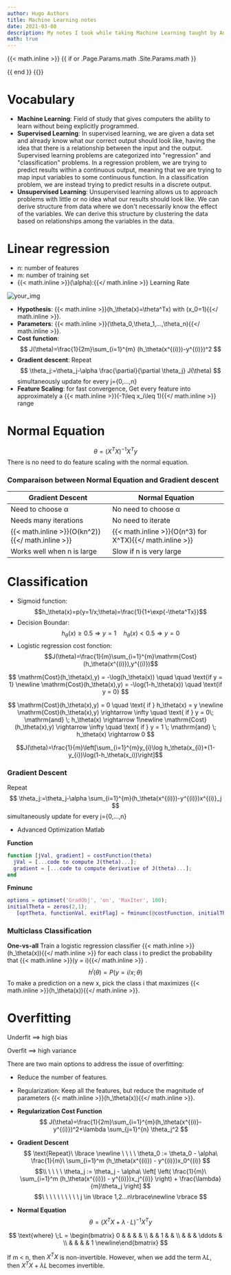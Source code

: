 ```yaml
---
author: Hugo Authors
title: Machine Learning notes
date: 2021-03-08
description: My notes I took while taking Machine Learning taught by Andrew Ng on Coursera.
math: true
---
```


{{< math.inline >}}
{{ if or .Page.Params.math .Site.Params.math }}
<!-- KaTeX -->
<link rel="stylesheet" href="https://cdn.jsdelivr.net/npm/katex@0.11.1/dist/katex.min.css" integrity="sha384-zB1R0rpPzHqg7Kpt0Aljp8JPLqbXI3bhnPWROx27a9N0Ll6ZP/+DiW/UqRcLbRjq" crossorigin="anonymous">
<script defer src="https://cdn.jsdelivr.net/npm/katex@0.11.1/dist/katex.min.js" integrity="sha384-y23I5Q6l+B6vatafAwxRu/0oK/79VlbSz7Q9aiSZUvyWYIYsd+qj+o24G5ZU2zJz" crossorigin="anonymous"></script>
<script defer src="https://cdn.jsdelivr.net/npm/katex@0.11.1/dist/contrib/auto-render.min.js" integrity="sha384-kWPLUVMOks5AQFrykwIup5lo0m3iMkkHrD0uJ4H5cjeGihAutqP0yW0J6dpFiVkI" crossorigin="anonymous" onload="renderMathInElement(document.body);"></script>
{{ end }}
{{</ math.inline >}}

# Vocabulary

- **Machine Learning**: Field of study that gives computers the ability to learn
     without being explicitly programmed.
- **Supervised Learning**: In supervised learning, we are given a data set and already know what our correct output should look like, having the idea that there is a relationship between the input and the output. Supervised learning problems are categorized into "regression" and "classification" problems. In a regression problem, we are trying to predict results within a continuous output, meaning that we are trying to map input variables to some continuous function. In a classification problem, we are instead trying to predict results in a discrete output.
- **Unsupervised Learning**: Unsupervised learning allows us to approach problems with little or no idea what our results should look like. We can derive structure from data where we don't necessarily know the effect of the variables. We can derive this structure by clustering the data based on relationships among the variables in the data.

# Linear regression

- n: number of features
- m: number of training set
- {{< math.inline >}}\(\alpha\):{{</ math.inline >}} Learning Rate

![your_img](https://i.ibb.co/d23xpZM/Linear-regression.png#center)

- **Hypothesis**: {{< math.inline >}}\(h_\theta(x)=\theta^Tx\) with \(x_0=1\){{</ math.inline >}}.
- **Parameters**: {{< math.inline >}}\(\theta_0,\theta_1,...,\theta_n\){{</ math.inline >}}.
- **Cost function**:
$$
J(\theta)=\frac{1}{2m}\sum_{i=1}^{m} (h_\theta(x^{(i)})-y^{(i)})^2
$$
- **Gradient descent**: Repeat
$$
\theta_j:=\theta_j-\alpha \frac{\partial}{\partial \theta_j} J(\theta)
$$
 simultaneously update for every j=\{0,...,n\}
- **Feature Scaling**: for fast convergence, Get every feature into approximately a {{< math.inline >}}\(-1\leq x_i\leq 1\){{</ math.inline >}} range

# Normal Equation
$$
\theta=(X^TX)^{-1}X^Ty
$$
There is no need to do feature scaling with the normal equation.
### Comparaison between Normal Equation and Gradient descent
| Gradient Descent           | Normal Equation         |
|----------------------------|-------------------------|
| Need to choose α           | No need to choose α     |
| Needs many iterations      | No need to iterate      |
| {{< math.inline >}}\(O(kn^2)\){{</ math.inline >}}   | {{< math.inline >}}\(O(n^3) for X^TX\){{</ math.inline >}}     |
| Works well when n is large | Slow if n is very large |

# Classification
- Sigmoid function:
$$h_\theta(x)=p(y=1/x;\theta)=\frac{1}{1+\exp{-\theta^Tx}}$$
- Decision Boundar:
$$h_\theta(x)\ge 0.5\Rightarrow y=1\quad h_\theta(x)<0.5\Rightarrow y=0$$
- Logistic regression cost fonction:
$$J(\theta)=\frac{1}{m}\sum_{i=1}^{m}\mathrm{Cost}(h_\theta(x^{(i)}),y^{(i)})$$

$$
\mathrm{Cost}(h_\theta(x),y) = -\log(h_\theta(x)) \quad \quad \text{if y = 1} \newline
\mathrm{Cost}(h_\theta(x),y) = -\log(1-h_\theta(x)) \quad \text{if y = 0}
$$

$$
\mathrm{Cost}(h_\theta(x),y) = 0 \quad \text{ if } h_\theta(x) = y \newline
\mathrm{Cost}(h_\theta(x),y) \rightarrow \infty \quad \text{ if } y = 0\; \mathrm{and} \; h_\theta(x) \rightarrow 1\newline
\mathrm{Cost}(h_\theta(x),y) \rightarrow \infty \quad \text{ if } y = 1 \; \mathrm{and} \; h_\theta(x) \rightarrow 0
$$

$$J(\theta)=\frac{1}{m}\left[\sum_{i=1}^{m}y_{i}\log h_\theta(x_{i})+(1-y_{i})\log(1-h_\theta(x_i))\right]$$

### Gradient Descent
Repeat
$$
\theta_j:=\theta_j-\alpha \sum_{i=1}^{m}(h_\theta(x^{(i)})-y^{(i)})x^{(i)}_j
$$
 simultaneously update for every j=\{0,...,n\}
- Advanced Optimization Matlab

**Function**
```matlab
function [jVal, gradient] = costFunction(theta)
  jVal = [...code to compute J(theta)...];
  gradient = [...code to compute derivative of J(theta)...];
end
```
**Fminunc**
```matlab
options = optimset('GradObj', 'on', 'MaxIter', 100);
initialTheta = zeros(2,1);
   [optTheta, functionVal, exitFlag] = fminunc(@costFunction, initialTheta, options);
```
### Multiclass Classification

**One-vs-all**
 Train a logistic regression classifier {{< math.inline >}}\(h_\theta(x)\){{</ math.inline >}}  for each class i to predict the probability that {{< math.inline >}}\(y = i\){{</ math.inline >}} .
$$
h^i(\theta)=P(y=i/x;\theta)
$$
To make a prediction on a new x, pick the class i that maximizes {{< math.inline >}}\(h_\theta(x)\){{</ math.inline >}}.

# Overfitting

Underfit ==> high bias

Overfit ==> high variance

There are two main options to address the issue of overfitting:
- Reduce the number of features.
- Regularization: Keep all the features, but reduce the magnitude of parameters  {{< math.inline >}}\(h_\theta(x)\){{</ math.inline >}}.

- **Regularization Cost Function**
$$
J(\theta)=\frac{1}{2m}\sum_{i=1}^{m}(h_\theta(x^{(i)}-y^{(i)})^2+\lambda \sum_{j=1}^{n} \theta_j^2
$$
- **Gradient Descent**
$$
 \text{Repeat}\ \lbrace \newline \ \ \ \ \theta_0 := \theta_0 - \alpha\ \frac{1}{m}\ \sum_{i=1}^m (h_\theta(x^{(i)}) - y^{(i)})x_0^{(i)} $$
$$\\ \ \ \ \ \theta_j := \theta_j - \alpha\ \left[ \left( \frac{1}{m}\ \sum_{i=1}^m (h_\theta(x^{(i)}) - y^{(i)})x_j^{(i)} \right) + \frac{\lambda}{m}\theta_j \right] $$ $$\ \ \ \ \ \ \ \ \ \ j \in \lbrace 1,2...n\rbrace\newline  \rbrace 
$$

- **Normal Equation**
$$
\theta = \left( X^TX + \lambda \cdot L \right)^{-1} X^Ty
$$ 

$$
 \text{where} \;L = \begin{bmatrix} 0 & & & & \\ & & 1 & & \\ & & & \ddots & \\ & & & & 1 \newline\end{bmatrix}
$$

If m < n, then $X^TX$ is non-invertible. However, when we add the term $\lambda L$, then $X^TX+\lambda L$ becomes invertible.